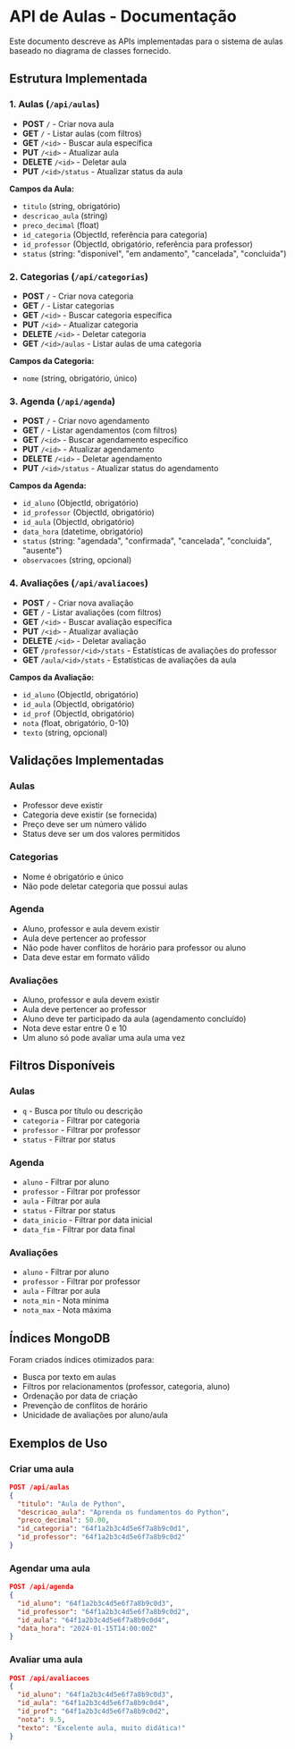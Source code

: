 # API de Aulas - Documentação

Este documento descreve as APIs implementadas para o sistema de aulas baseado no diagrama de classes fornecido.

## Estrutura Implementada

### 1. Aulas (`/api/aulas`)
- **POST** `/` - Criar nova aula
- **GET** `/` - Listar aulas (com filtros)
- **GET** `/<id>` - Buscar aula específica
- **PUT** `/<id>` - Atualizar aula
- **DELETE** `/<id>` - Deletar aula
- **PUT** `/<id>/status` - Atualizar status da aula

**Campos da Aula:**
- `titulo` (string, obrigatório)
- `descricao_aula` (string)
- `preco_decimal` (float)
- `id_categoria` (ObjectId, referência para categoria)
- `id_professor` (ObjectId, obrigatório, referência para professor)
- `status` (string: "disponivel", "em andamento", "cancelada", "concluida")

### 2. Categorias (`/api/categorias`)
- **POST** `/` - Criar nova categoria
- **GET** `/` - Listar categorias
- **GET** `/<id>` - Buscar categoria específica
- **PUT** `/<id>` - Atualizar categoria
- **DELETE** `/<id>` - Deletar categoria
- **GET** `/<id>/aulas` - Listar aulas de uma categoria

**Campos da Categoria:**
- `nome` (string, obrigatório, único)

### 3. Agenda (`/api/agenda`)
- **POST** `/` - Criar novo agendamento
- **GET** `/` - Listar agendamentos (com filtros)
- **GET** `/<id>` - Buscar agendamento específico
- **PUT** `/<id>` - Atualizar agendamento
- **DELETE** `/<id>` - Deletar agendamento
- **PUT** `/<id>/status` - Atualizar status do agendamento

**Campos da Agenda:**
- `id_aluno` (ObjectId, obrigatório)
- `id_professor` (ObjectId, obrigatório)
- `id_aula` (ObjectId, obrigatório)
- `data_hora` (datetime, obrigatório)
- `status` (string: "agendada", "confirmada", "cancelada", "concluida", "ausente")
- `observacoes` (string, opcional)

### 4. Avaliações (`/api/avaliacoes`)
- **POST** `/` - Criar nova avaliação
- **GET** `/` - Listar avaliações (com filtros)
- **GET** `/<id>` - Buscar avaliação específica
- **PUT** `/<id>` - Atualizar avaliação
- **DELETE** `/<id>` - Deletar avaliação
- **GET** `/professor/<id>/stats` - Estatísticas de avaliações do professor
- **GET** `/aula/<id>/stats` - Estatísticas de avaliações da aula

**Campos da Avaliação:**
- `id_aluno` (ObjectId, obrigatório)
- `id_aula` (ObjectId, obrigatório)
- `id_prof` (ObjectId, obrigatório)
- `nota` (float, obrigatório, 0-10)
- `texto` (string, opcional)

## Validações Implementadas

### Aulas
- Professor deve existir
- Categoria deve existir (se fornecida)
- Preço deve ser um número válido
- Status deve ser um dos valores permitidos

### Categorias
- Nome é obrigatório e único
- Não pode deletar categoria que possui aulas

### Agenda
- Aluno, professor e aula devem existir
- Aula deve pertencer ao professor
- Não pode haver conflitos de horário para professor ou aluno
- Data deve estar em formato válido

### Avaliações
- Aluno, professor e aula devem existir
- Aula deve pertencer ao professor
- Aluno deve ter participado da aula (agendamento concluído)
- Nota deve estar entre 0 e 10
- Um aluno só pode avaliar uma aula uma vez

## Filtros Disponíveis

### Aulas
- `q` - Busca por título ou descrição
- `categoria` - Filtrar por categoria
- `professor` - Filtrar por professor
- `status` - Filtrar por status

### Agenda
- `aluno` - Filtrar por aluno
- `professor` - Filtrar por professor
- `aula` - Filtrar por aula
- `status` - Filtrar por status
- `data_inicio` - Filtrar por data inicial
- `data_fim` - Filtrar por data final

### Avaliações
- `aluno` - Filtrar por aluno
- `professor` - Filtrar por professor
- `aula` - Filtrar por aula
- `nota_min` - Nota mínima
- `nota_max` - Nota máxima

## Índices MongoDB

Foram criados índices otimizados para:
- Busca por texto em aulas
- Filtros por relacionamentos (professor, categoria, aluno)
- Ordenação por data de criação
- Prevenção de conflitos de horário
- Unicidade de avaliações por aluno/aula

## Exemplos de Uso

### Criar uma aula
```json
POST /api/aulas
{
  "titulo": "Aula de Python",
  "descricao_aula": "Aprenda os fundamentos do Python",
  "preco_decimal": 50.00,
  "id_categoria": "64f1a2b3c4d5e6f7a8b9c0d1",
  "id_professor": "64f1a2b3c4d5e6f7a8b9c0d2"
}
```

### Agendar uma aula
```json
POST /api/agenda
{
  "id_aluno": "64f1a2b3c4d5e6f7a8b9c0d3",
  "id_professor": "64f1a2b3c4d5e6f7a8b9c0d2",
  "id_aula": "64f1a2b3c4d5e6f7a8b9c0d4",
  "data_hora": "2024-01-15T14:00:00Z"
}
```

### Avaliar uma aula
```json
POST /api/avaliacoes
{
  "id_aluno": "64f1a2b3c4d5e6f7a8b9c0d3",
  "id_aula": "64f1a2b3c4d5e6f7a8b9c0d4",
  "id_prof": "64f1a2b3c4d5e6f7a8b9c0d2",
  "nota": 9.5,
  "texto": "Excelente aula, muito didática!"
}
```
